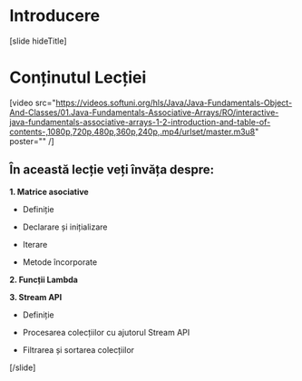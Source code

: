 # Introducere

[slide hideTitle]

# Conținutul Lecției

[video src="https://videos.softuni.org/hls/Java/Java-Fundamentals-Object-And-Classes/01.Java-Fundamentals-Associative-Arrays/RO/interactive-java-fundamentals-associative-arrays-1-2-introduction-and-table-of-contents-,1080p,720p,480p,360p,240p,.mp4/urlset/master.m3u8" poster="" /]

## În această lecție veți învăța despre:

**1. Matrice asociative**

- Definiție

- Declarare și inițializare

- Iterare


- Metode încorporate

**2. Funcții Lambda**

**3. Stream API**

- Definiție

- Procesarea colecțiilor cu ajutorul Stream API

- Filtrarea și sortarea colecțiilor

[/slide]

